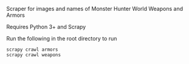Scraper for images and names of Monster Hunter World Weapons and Armors

Requires Python 3+ and Scrapy

Run the following in the root directory to run
```
scrapy crawl armors
scrapy crawl weapons
```